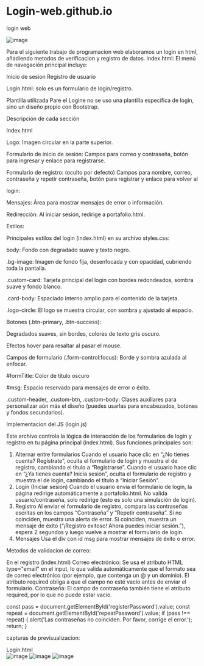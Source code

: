 # Login-web.github.io
login web

![image](https://github.com/user-attachments/assets/4500658b-602a-4153-8e85-c45072e78ba1)


Para el siguiente trabajo de programacion web elaboramos un login en html, añadiendo metodos de verificacion y registro de datos.
index.html: El menú de navegación principal incluye:

Inicio de sesion
Registro de usuario

Login.html: solo es un formulario de login/registro.

Plantilla utilizada
Pare el Logine no se uso una plantilla específica de login, sino un diseño propio con Bootstrap.

Descripción de cada sección

Index.html

Logo: Imagen circular en la parte superior.

Formulario de inicio de sesión: Campos para correo y contraseña, botón para ingresar y enlace para registrarse.

Formulario de registro: (oculto por defecto) Campos para nombre, correo, contraseña y repetir contraseña, botón para registrar y enlace para volver al 


login:

Mensajes: Área para mostrar mensajes de error o información.

Redirección: Al iniciar sesión, redirige a portafolio.html.




Estilos:

Principales estilos del login (index.html) en su archivo styles.css:

body: Fondo con degradado suave y texto negro.

.bg-image: Imagen de fondo fija, desenfocada y con opacidad, cubriendo toda la pantalla.

.custom-card: Tarjeta principal del login con bordes redondeados, sombra suave y fondo blanco.

.card-body: Espaciado interno amplio para el contenido de la tarjeta.

.logo-circle: El logo se muestra circular, con sombra y ajustado al espacio.




Botones (.btn-primary, .btn-success):

Degradados suaves, sin bordes, colores de texto gris oscuro.

Efectos hover para resaltar al pasar el mouse.

Campos de formulario (.form-control:focus): Borde y sombra azulada al enfocar.

#formTitle: Color de título oscuro

#msg: Espacio reservado para mensajes de error o éxito.

.custom-header, .custom-btn, .custom-body: Clases auxiliares para personalizar aún más el diseño (puedes usarlas para encabezados, botones y fondos secundarios).




Implementacion del JS (login.js)

Este archivo controla la lógica de interacción de los formularios de login y registro en tu página principal (index.html). Sus funciones principales son:

1. Alternar entre formularios
Cuando el usuario hace clic en “¿No tienes cuenta? Regístrate”, oculta el formulario de login y muestra el de registro, cambiando el título a “Registrarse”.
Cuando el usuario hace clic en “¿Ya tienes cuenta? Inicia sesión”, oculta el formulario de registro y muestra el de login, cambiando el título a “Iniciar Sesión”.
2. Login (Iniciar sesión)
Cuando el usuario envía el formulario de login, la página redirige automáticamente a portafolio.html.
No valida usuario/contraseña, solo redirige (esto es solo una simulación de login).
3. Registro
Al enviar el formulario de registro, compara las contraseñas escritas en los campos “Contraseña” y “Repetir contraseña”.
Si no coinciden, muestra una alerta de error.
Si coinciden, muestra un mensaje de éxito (“¡Registro exitoso! Ahora puedes iniciar sesión.”), espera 2 segundos y luego vuelve a mostrar el formulario de login.
4. Mensajes
Usa el div con id msg para mostrar mensajes de éxito o error.

   

Metodos de validacion de correo:

En el registro (index.html)
Correo electrónico:
Se usa el atributo HTML type="email" en el input, lo que valida automáticamente que el formato sea de correo electrónico (por ejemplo, que contenga un @ y un dominio).
El atributo required obliga a que el campo no esté vacío antes de enviar el formulario.
Contraseña:
El campo de contraseña también tiene el atributo required, por lo que no puede estar vacío.

const pass = document.getElementById('registerPassword').value;
const repeat = document.getElementById('repeatPassword').value;
if (pass !== repeat) {
  alert('Las contraseñas no coinciden. Por favor, corrige el error.');
  return;
  }


capturas de previsualizacion:

Login.html  
![image](https://github.com/user-attachments/assets/7fa17122-3ecf-4a55-8601-db6ad7651814)
![image](https://github.com/user-attachments/assets/caef22b7-266a-491c-8309-cdd64d883f59)
![image](https://github.com/user-attachments/assets/196ed4b9-e3b4-4771-8df2-b958aa637198)

